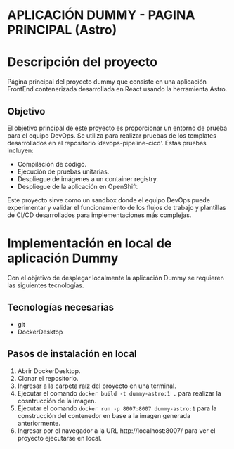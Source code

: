 # **APLICACIÓN DUMMY - PAGINA PRINCIPAL (Astro)**

# Descripción del proyecto

Página principal del proyecto dummy que consiste en una aplicación FrontEnd contenerizada desarrollada en React usando la herramienta Astro.

## Objetivo

El objetivo principal de este proyecto es proporcionar un entorno de prueba para el equipo DevOps. Se utiliza para realizar pruebas de los templates desarrollados en el repositorio ‘devops-pipeline-cicd’. Estas pruebas incluyen:

- Compilación de código.
- Ejecución de pruebas unitarias.
- Despliegue de imágenes a un container registry.
- Despliegue de la aplicación en OpenShift.

Este proyecto sirve como un sandbox donde el equipo DevOps puede experimentar y validar el funcionamiento de los flujos de trabajo y plantillas de CI/CD desarrollados para implementaciones más complejas.

# Implementación en local de aplicación Dummy
Con el objetivo de desplegar localmente la aplicación Dummy se requieren las siguientes tecnologías.

## Tecnologías necesarias
- git
- DockerDesktop

## Pasos de instalación en local
1. Abrir DockerDesktop.
2. Clonar el repositorio.
3. Ingresar a la carpeta raíz del proyecto en una terminal.
4. Ejecutar el comando `docker build -t dummy-astro:1 .` para realizar la cosntrucción de la imagen.
5. Ejecutar el comando `docker run -p 8007:8007 dummy-astro:1` para la construcción del contenedor en base a la imagen generada anteriormente.
6. Ingresar por el navegador a la URL http://localhost:8007/ para ver el proyecto ejecutarse en local.

